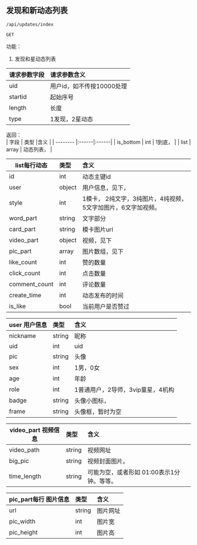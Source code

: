 
## 发现和新动态列表


~~~
/api/updates/index
~~~
~~~
GET
~~~


功能：  

1. 发现和星动态列表


| 请求参数字段        | 请求参数含义  |
| -------- |:------|
|uid       |  用户id，如不传按10000处理|
|startid       |  起始序号|
|length       | 长度 |
|type       | 1发现，2星动态 |


返回：   
| 字段        | 类型 |含义  |
| -------- |:------|:------|
| is_bottom |  int   | 1到底， |
| list |  array   | 动态列表， |


| list每行动态        | 类型 |含义  |
| -------- |:------|:------|
| id |  int   | 动态主键id |
| user |  object   | 用户信息，见下， |
| style |  int   | 1模卡， 2纯文字，3纯图片，4纯视频，5文字加图片，6文字加视频。 |
| word_part |  string   | 文字部分 |
| card_part |  string   | 模卡图片url |
| video_part |  object   | 视频，见下 |
| pic_part |  array   | 图片数组，见下 |
| like_count |  int   | 赞的数量 |
| click_count |  int   | 点击数量 |
| comment_count |  int   | 评论数量 |
| create_time |  int   | 动态发布的时间 |
|is_like  |  bool   | 当前用户是否赞过 |


| user 用户信息        | 类型 |含义  |
| -------- |:------|:------|
| nickname         | string   | 昵称  |
| uid         | int   | uid  |
| pic         | string   | 头像  |
| sex         | int   | 1男，0女  |
| age         | int   | 年龄  |
| role         | int   | 1普通用户，2导师，3vip童星，4机构  |
| badge         | string   | 头像小图标， |
| frame         | string   | 头像框，暂时为空  |

| video_part 视频信息        | 类型 |含义  |
| -------- |:------|:------|
| video_path         | string   | 视频网址  |
| big_pic         | string   | 视频封面图片。  |
| time_length         |  string  | 可能为空，或者形如 01:00表示1分钟。等等。  |

| pic_part每行  图片信息         | 类型 |含义  |
| -------- |:------|:------|
| url         | string   | 图片网址  |
| pic_width         | int   | 图片宽  |
| pic_height         | int   | 图片高  |



















